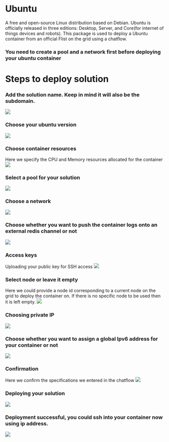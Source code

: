 # Ubuntu
A free and open-source Linux distribution based on Debian.
Ubuntu is officially released in three editions: Desktop, Server, and Core(for internet of things devices and robots). This package is used to deploy a Ubuntu container from an official Flist on the grid using a chatflow.

### You need to create a pool and a network first before deploying your ubuntu container

# Steps to deploy solution

### Add the solution name. Keep in mind it will also be the subdomain.
![](./img/ubuntu_1.png)

### Choose your ubuntu version
![](./img/ubuntu_2.png)

### Choose container resources
Here we specify the CPU and Memory resources allocated for the container
![](./img/ubuntu_3.png)

### Select a pool for your solution
![](./img/ubuntu_4.png)

### Choose a network
![](./img/ubuntu_5.png)

### Choose whether you want to push the container logs onto an external redis channel or not
![](./img/ubuntu_6.png)

### Access keys
Uploading your public key for SSH access
![](./img/ubuntu_7.png)

### Select node or leave it empty
Here we could provide a node id corresponding to a current node on the grid to deploy the container on. If there is no specific node to be used then it is left empty.
![](./img/ubuntu_8.png)

### Choosing private IP
![](./img/ubuntu_9.png)

### Choose whether you want to assign a global Ipv6 address for your container or not
![](./img/ubuntu_10.png)

### Confirmation
Here we confirm the specifications we entered in the chatflow
![](./img/ubuntu_11.png)

### Deploying your solution
![](./img/ubuntu_12.png)

### Deployment successful, you could ssh into your container now using ip address.
![](./img/ubuntu_13.png)